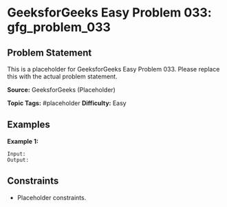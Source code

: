 # GeeksforGeeks Easy Problem 033: gfg_problem_033

## Problem Statement

This is a placeholder for GeeksforGeeks Easy Problem 033.
Please replace this with the actual problem statement.

**Source:** GeeksforGeeks (Placeholder)

**Topic Tags:** #placeholder
**Difficulty:** Easy

## Examples

**Example 1:**

```
Input:
Output:
```

## Constraints

- Placeholder constraints.

